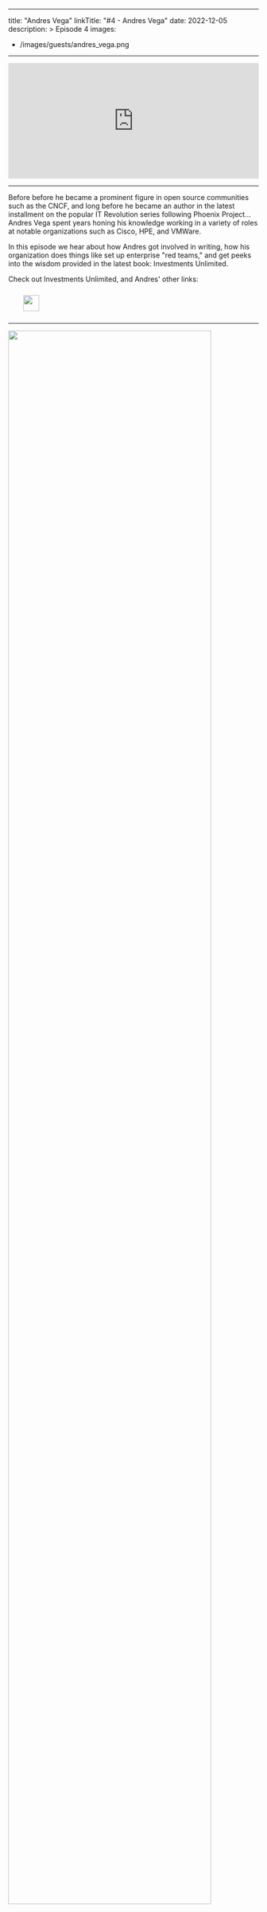 
---
title: "Andres Vega"
linkTitle: "#4 - Andres Vega"
date: 2022-12-05
description: > 
  Episode 4
images:
  - /images/guests/andres_vega.png
  
---

<iframe src="https://open.spotify.com/embed/episode/6VAOcfWqH0X0CgFPPRRzPr?utm_source=generator" width="100%" height="232" frameBorder="0" allowfullscreen="" allow="autoplay; clipboard-write; encrypted-media; fullscreen; picture-in-picture"></iframe>

---

Before before he became a prominent figure in open source communities such as the CNCF, and long before he became an author in the latest installment on the popular IT Revolution series following Phoenix Project... Andres Vega spent years honing his knowledge working in a variety of roles at notable organizations such as Cisco, HPE, and VMWare.

In this episode we hear about how Andres got involved in writing, how his organization does things like set up enterprise "red teams," and get peeks into the wisdom provided in the latest book: Investments Unlimited.

Check out Investments Unlimited, and Andres' other links:

<div class="col-md-6">
    <div class="row">
        <a href="https://itrevolution.com/product/investments-unlimited"><i class="fab fa-readme" style="font-size: 2rem;margin:10px;"></i></a>
        <a href="https://control-plane.io/"><img src="/images/guests/logo-controlplane.png"  height="32px" style="margin:10px;"></a>
        <a href="https://www.linkedin.com/in/avegaarias/"><i class="fab fa-linkedin-in" style="font-size: 2rem;margin:10px;"></i></a>
        <a href="https://twitter.com/invariantly"><i class="fab fa-twitter" style="font-size: 2rem;margin:10px;"></i></a>
    </div>
</div>

---

<img src="/images/guests/andres_vega.png" width="90%">

---